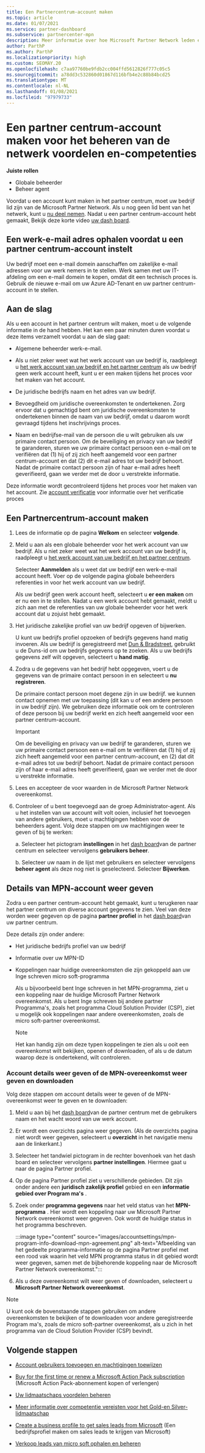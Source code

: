 ```yaml
---
title: Een Partnercentrum-account maken
ms.topic: article
ms.date: 01/07/2021
ms.service: partner-dashboard
ms.subservice: partnercenter-mpn
description: Meer informatie over hoe Microsoft Partner Network leden een partner centrum-account kunnen maken voor het beheren van hun netwerk voordelen en-vaardig heden.
author: ParthP
ms.author: ParthP
ms.localizationpriority: high
ms.custom: SEOMAY.20
ms.openlocfilehash: c7aa97760be9fdb2cc004ffd5612826f777c05c5
ms.sourcegitcommit: a78dd3c532860d01867d116bfb4e2c88b84bcd25
ms.translationtype: MT
ms.contentlocale: nl-NL
ms.lasthandoff: 01/08/2021
ms.locfileid: "97979733"
---
```

# <a name="create-a-partner-center-account-to-manage-network-benefits-and-competencies"></a>Een partner centrum-account maken voor het beheren van de netwerk voordelen en-competenties

**Juiste rollen**

- Globale beheerder
- Beheer agent

Voordat u een account kunt maken in het partner centrum, moet uw bedrijf lid zijn van de Microsoft Partner Network. Als u nog geen lid bent van het netwerk, kunt u [nu deel nemen](https://partner.microsoft.com/commercial#). Nadat u een partner centrum-account hebt gemaakt, Bekijk deze korte video [uw dash board](https://vimeo.com/290338211).

## <a name="get-a-work-email-address-before-setting-up-a-partner-center-account"></a>Een werk-e-mail adres ophalen voordat u een partner centrum-account instelt

Uw bedrijf moet een e-mail domein aanschaffen om zakelijke e-mail adressen voor uw werk nemers in te stellen. Werk samen met uw IT-afdeling om een e-mail domein te kopen, omdat dit een technisch proces is. Gebruik de nieuwe e-mail om uw Azure AD-Tenant en uw partner centrum-account in te stellen.

## <a name="get-started"></a>Aan de slag

Als u een account in het partner centrum wilt maken, moet u de volgende informatie in de hand hebben. Het kan een paar minuten duren voordat u deze items verzamelt voordat u aan de slag gaat:

- Algemene beheerder werk-e-mail.

- Als u niet zeker weet wat het werk account van uw bedrijf is, raadpleegt u [het werk account van uw bedrijf en het partner centrum](azure-active-directory-tenants-and-partner-center.md) als uw bedrijf geen werk account heeft, kunt u er een maken tijdens het proces voor het maken van het account. 

- De juridische bedrijfs naam en het adres van uw bedrijf.  

- Bevoegdheid om juridische overeenkomsten te ondertekenen. Zorg ervoor dat u gemachtigd bent om juridische overeenkomsten te ondertekenen binnen de naam van uw bedrijf, omdat u daarom wordt gevraagd tijdens het inschrijvings proces.

- Naam en bedrijfse-mail van de persoon die u wilt gebruiken als uw primaire contact persoon. Om de beveiliging en privacy van uw bedrijf te garanderen, sturen we uw primaire contact persoon een e-mail om te verifiëren dat (1) hij of zij zich heeft aangemeld voor een partner centrum-account en dat (2) dit e-mail adres tot uw bedrijf behoort. Nadat de primaire contact persoon zijn of haar e-mail adres heeft geverifieerd, gaan we verder met de door u verstrekte informatie.

Deze informatie wordt gecontroleerd tijdens het proces voor het maken van het account. Zie [account verificatie](verification-responses.md) voor informatie over het verificatie proces
 
## <a name="create-a-partner-center-account"></a>Een Partnercentrum-account maken

1.  Lees de informatie op de pagina **Welkom** en selecteer **volgende**.

2.  Meld u aan als een globale beheerder voor het werk account van uw bedrijf. Als u niet zeker weet wat het werk account van uw bedrijf is, raadpleegt u [het werk account van uw bedrijf en het partner centrum](azure-active-directory-tenants-and-partner-center.md).

    Selecteer **Aanmelden** als u weet dat uw bedrijf een werk-e-mail account heeft. Voer op de volgende pagina globale beheerders referenties in voor het werk account van uw bedrijf. 

    Als uw bedrijf geen werk account heeft, selecteert u **er een maken** om er nu een in te stellen. Nadat u een werk account hebt gemaakt, meldt u zich aan met de referenties van uw globale beheerder voor het werk account dat u zojuist hebt gemaakt.

3.  Het juridische zakelijke profiel van uw bedrijf opgeven of bijwerken.

    U kunt uw bedrijfs profiel opzoeken of bedrijfs gegevens hand matig invoeren. Als uw bedrijf is geregistreerd met [Dun & Bradstreet](https://partner.microsoft.com/marketing/usisvshowcase/dunandbrad), gebruikt u de Duns-id om uw bedrijfs gegevens op te zoeken. Als u uw bedrijfs gegevens zelf wilt opgeven, selecteert u **hand matig**.

4. Zodra u de gegevens van het bedrijf hebt opgegeven, voert u de gegevens van de primaire contact persoon in en selecteert u **nu registreren**.

    De primaire contact persoon moet degene zijn in uw bedrijf. we kunnen contact opnemen met uw toepassing (dit kan u of een andere persoon in uw bedrijf zijn). We gebruiken deze informatie ook om te controleren of deze persoon bij uw bedrijf werkt en zich heeft aangemeld voor een partner centrum-account.

    > [!IMPORTANT]  
    > Om de beveiliging en privacy van uw bedrijf te garanderen, sturen we uw primaire contact persoon een e-mail om te verifiëren dat (1) hij of zij zich heeft aangemeld voor een partner centrum-account, en (2) dat dit e-mail adres tot uw bedrijf behoort. Nadat de primaire contact persoon zijn of haar e-mail adres heeft geverifieerd, gaan we verder met de door u verstrekte informatie.

5.  Lees en accepteer de voor waarden in de Microsoft Partner Network overeenkomst. 

6.  Controleer of u bent toegevoegd aan de groep Administrator-agent. Als u het instellen van uw account wilt volt ooien, inclusief het toevoegen van andere gebruikers, moet u machtigingen hebben voor de beheerders agent. Volg deze stappen om uw machtigingen weer te geven of bij te werken:

    a. Selecteer het pictogram **instellingen** in het [dash board](https://partner.microsoft.com/dashboard/home**)van de partner centrum en selecteer vervolgens **gebruikers beheer**.  

    b. Selecteer uw naam in de lijst met gebruikers en selecteer vervolgens **beheer agent** als deze nog niet is geselecteerd. Selecteer **Bijwerken**.  

## <a name="view-mpn-account-details"></a>Details van MPN-account weer geven

Zodra u een partner centrum-account hebt gemaakt, kunt u terugkeren naar het partner centrum om diverse account gegevens te zien. Veel van deze worden weer gegeven op de pagina **partner profiel** in het [dash board](https://partner.microsoft.com/dashboard)van uw partner centrum.

Deze details zijn onder andere:

- Het juridische bedrijfs profiel van uw bedrijf

- Informatie over uw MPN-ID

- Koppelingen naar huidige overeenkomsten die zijn gekoppeld aan uw Inge schreven micro soft-programma

  Als u bijvoorbeeld bent Inge schreven in het MPN-programma, ziet u een koppeling naar de huidige Microsoft Partner Network overeenkomst. Als u bent Inge schreven bij andere partner Programma's, zoals het programma Cloud Solution Provider (CSP), ziet u mogelijk ook koppelingen naar andere overeenkomsten, zoals de micro soft-partner overeenkomst. 

  > [!NOTE]
  > Het kan handig zijn om deze typen koppelingen te zien als u ooit een overeenkomst wilt bekijken, openen of downloaden, of als u de datum waarop deze is ondertekend, wilt controleren.

### <a name="how-to-view-account-details-or-view-and-download-the-mpn-agreement"></a>Account details weer geven of de MPN-overeenkomst weer geven en downloaden

Volg deze stappen om account details weer te geven of de MPN-overeenkomst weer te geven en te downloaden:

1. Meld u aan bij het [dash board](https://partner.microsoft.com/dashboard)van de partner centrum met de gebruikers naam en het wacht woord van uw werk account.

2. Er wordt een overzichts pagina weer gegeven. (Als de overzichts pagina niet wordt weer gegeven, selecteert u **overzicht** in het navigatie menu aan de linkerkant.)

3. Selecteer het tandwiel pictogram in de rechter bovenhoek van het dash board en selecteer vervolgens **partner instellingen**. Hiermee gaat u naar de pagina Partner profiel.

4. Op de pagina Partner profiel ziet u verschillende gebieden. Dit zijn onder andere een **juridisch zakelijk profiel** gebied en een **informatie gebied over Program ma's** .

5. Zoek onder **programma gegevens** naar het veld status van het **MPN-programma** . Hier wordt een koppeling naar uw Microsoft Partner Network overeenkomst weer gegeven. Ook wordt de huidige status in het programma beschreven.


   :::image type="content" source="images/accountsettings/mpn-program-info-download-mpn-agreement.png" alt-text="Afbeelding van het gedeelte programma-informatie op de pagina Partner profiel met een rood vak waarin het veld MPN programma status in dit gebied wordt weer gegeven, samen met de bijbehorende koppeling naar de Microsoft Partner Network overeenkomst.":::

6. Als u deze overeenkomst wilt weer geven of downloaden, selecteert u **Microsoft Partner Network overeenkomst**.  

> [!NOTE]
> U kunt ook de bovenstaande stappen gebruiken om andere overeenkomsten te bekijken of te downloaden voor andere geregistreerde Program ma's, zoals de micro soft-partner overeenkomst, als u zich in het programma van de Cloud Solution Provider (CSP) bevindt.

## <a name="next-steps"></a>Volgende stappen

-   [Account gebruikers toevoegen en machtigingen toewijzen](create-user-accounts-and-set-permissions.md)

-   [Buy for the first time or renew a Microsoft Action Pack subscription](mpn-get-action-pack.md) (Microsoft Action Pack-abonnement kopen of verlengen)

-   [Uw lidmaatschaps voordelen beheren](manage-your-partner-network-benefits.md)

-   [Meer informatie over competentie vereisten voor het Gold-en Silver-lidmaatschap](https://partner.microsoft.com/membership/competencies)

-   [Create a business profile to get sales leads from Microsoft](create-a-marketing-profile.md) (Een bedrijfsprofiel maken om sales leads te krijgen van Microsoft)

-   [Verkoop leads van micro soft ophalen en beheren](manage-leads.md)
